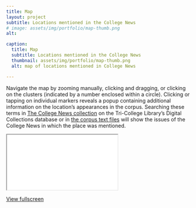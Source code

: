 ```yaml
---
title: Map
layout: project
subtitle: Locations mentioned in the College News
# image: assets/img/portfolio/map-thumb.png 
alt:

caption:
  title: Map
  subtitle: Locations mentioned in the College News
  thumbnail: assets/img/portfolio/map-thumb.png
  alt: map of locations mentioned in College News

---
```


Navigate the map by zooming manually, clicking and dragging, or clicking on the clusters (indicated by a number enclosed within a circle). Clicking or tapping on individual markers reveals a popup containing additional information on the location’s appearances in the corpus.  Searching these terms in [The College News collection](https://digitalcollections.tricolib.brynmawr.edu/collections/bryn-mawr-college-news) on the Tri-College Library’s Digital Collections database or in [the corpus text files](https://github.com/digbmc/college-news/blob/main/data/all-cn-issues.zip) will show the issues of the College News in which the place was mentioned.  

<div class="embed-responsive embed-responsive-4by3">
<iframe class="embed-responsive-item" src= "{{ site.baseurl }}/viz/map.html" allowfullscreen></iframe>
</div>

<a class="btn btn-primary" href="{{ site.baseurl }}/viz/map.html">View fullscreen</a>
